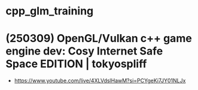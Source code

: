 # cpp_glm_training


# (250309) OpenGL/Vulkan c++ game engine dev: Cosy Internet Safe Space EDITION | tokyospliff
- https://www.youtube.com/live/4XLVdslHawM?si=PCYgeKi7JY01NLJx
